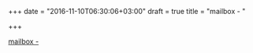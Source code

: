 +++
date = "2016-11-10T06:30:06+03:00"
draft = true
title = "mailbox -  "

+++

<p><a href="https://t.co/0yKgNccfGT">mailbox -  </a></p>
